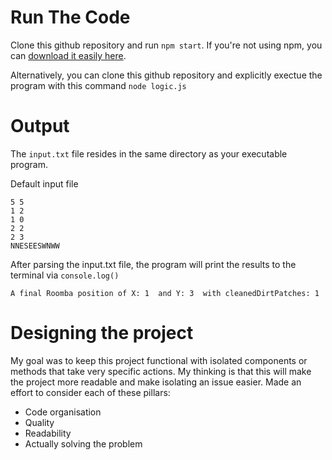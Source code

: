 # Run The Code

Clone this github repository and run `npm start`. If you're not using npm, you can [download it easily here](https://www.npmjs.com/get-npm). 

Alternatively, you can clone this github repository and explicitly exectue the program with this command `node logic.js`

# Output

The `input.txt` file resides in the same directory as your executable program.

Default input file

```
5 5
1 2
1 0
2 2
2 3
NNESEESWNWW
```
After parsing the input.txt file, the program will print the results to the terminal via `console.log()` 

```
A final Roomba position of X: 1  and Y: 3  with cleanedDirtPatches: 1
```

# Designing the project

My goal was to keep this project functional with isolated components or methods that take very specific actions. My thinking is that this will make the project more readable and make isolating an issue easier. Made an effort to consider each of these pillars:

* Code organisation
* Quality
* Readability
* Actually solving the problem
